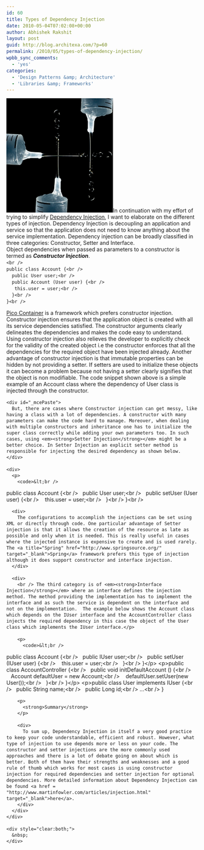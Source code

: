 ```yaml
---
id: 60
title: Types of Dependency Injection
date: 2010-05-04T07:02:08+00:00
author: Abhishek Rakshit
layout: post
guid: http://blog.architexa.com/?p=60
permalink: /2010/05/types-of-dependency-injection/
wpbb_sync_comments:
  - 'yes'
categories:
  - 'Design Patterns &amp; Architecture'
  - 'Libraries &amp; Frameworks'
---
```

<!--S-ButtonZ 1.1.5 Start-->

<div style="float: left; width: 42px; padding-right: 10px; margin: 0 -52px 0 0; position: relative; left: -62px; top: 8px">
</div>

<!--S-ButtonZ 1.1.5 End-->

<div id="_mcePaste">
  <img class="alignright size-full wp-image-61" title="dep_Inj_types" src="/assets/uploads/2010/05/dep_Inj_types.jpg" alt="" width="280" height="300" />In continuation with my effort of trying to simplify <a href="http://blog.architexa.com/category/design-patterns-architecture/">Dependency Injection</a>, I want to elaborate on the different types of injection. Dependency Injection is decoupling an application and service so that the application does not need to know anything about the service implementation. Dependency injection can be broadly classified in three categories: Constructor, Setter and Interface.
</div>



<div>
  Object dependencies when passed as parameters to a constructor is termed as <em><strong>Constructor Injection</strong></em>.<br /> <code>&lt;br />
public class Account {&lt;br />
&nbsp;&nbsp;public User user;&lt;br />
&nbsp;&nbsp;public Account (User user) {&lt;br />
&nbsp;&nbsp;&nbsp;this.user = user;&lt;br />
&nbsp;&nbsp;}&lt;br />
}&lt;br />
</code></p> 
  
  <p>
    <a title="Pico Container" href="http://www.picocontainer.org/index.html" target="_blank">Pico Container</a> is a framework which prefers constructor injection. Constructor injection ensures that the application object is created with all its service dependencies satisfied. <!--more-->The constructor arguments clearly delineates the dependencies and makes the code easy to understand. Using constructor injection also relieves the developer to explicitly check for the validity of the created object i.e the constructor enforces that all the dependencies for the required object have been injected already. Another advantage of constructor injection is that immutable properties can be hidden by not providing a setter. If setters are used to initialize these objects it can become a problem because not having a setter clearly signifies that the object is non modifiable. The code snippet shown above is a simple example of an Account class where the dependency of User class is injected through the constructor.</div> 
    
    <div id="_mcePaste">
      But, there are cases where Constructor injection can get messy, like having a class with a lot of dependencies. A constructor with many parameters can make the code hard to manage. Moreover, when dealing with multiple constructors and inheritance one has to initialize the super class correctly while adding your own parameters too. In such cases, using <em><strong>Setter Injection</strong></em> might be a better choice. In Setter Injection an explicit setter method is responsible for injecting the desired dependency as shown below.
    </div>
    
    <div>
      <p>
        <code>&lt;br />
public class Account {&lt;br />
&nbsp;&nbsp;public User user;&lt;br />
&nbsp;&nbsp;public setUser (User user) {&lt;br />
&nbsp;&nbsp;&nbsp;this.user = user;&lt;br />
&nbsp;&nbsp;}&lt;br />
}&lt;br />
</code>
      </p>
      
      <div>
        The configurations to accomplish the injections can be set using XML or directly through code. One particular advantage of Setter injection is that it allows the creation of the resource as late as possible and only when it is needed. This is really useful in cases where the injected instance is expensive to create and is used rarely. The <a title="Spring" href="http://www.springsource.org/" target="_blank">Spring</a> framework prefers this type of injection although it does support constructor and interface injection.
      </div>
      
      <div>
        <br /> The third category is of <em><strong>Interface Injection</strong></em> where an interface defines the injection method. The method providing the implementation has to implement the interface and as such the service is dependent on the interface and not on the implementation.  The example below shows the Account class which depends on the IUser interface and the AccountController class injects the required dependency in this case the object of the User class which implements the IUser interface.</p> 
        
        <p>
          <code>&lt;br />
public class Account {&lt;br />
&nbsp;&nbsp;public IUser user;&lt;br />
&nbsp;&nbsp;public setUser (IUser user) {&lt;br />
&nbsp;&nbsp;&nbsp;this.user = user;&lt;br />
&nbsp;&nbsp;}&lt;br />
}&lt;/p>
&lt;p>public class AccountController {&lt;br />
&nbsp;&nbsp;public void initDefaultAccount () {&lt;br />
&nbsp;&nbsp;&nbsp;Account defaultUser = new Account;&lt;br />
&nbsp;&nbsp;&nbsp;defaultUser.setUser(new User());&lt;br />
&nbsp;&nbsp;}&lt;br />
}&lt;/p>
&lt;p>public class User implements IUser {&lt;br />
&nbsp;&nbsp;public String name;&lt;br />
&nbsp;&nbsp;public Long id;&lt;br />
...&lt;br />
}</code>
        </p>
        
        <p>
          <strong>Summary</strong>
        </p>
        
        <div>
          To sum up, Dependency Injection in itself a very good practice to keep your code understandable, efficient and robust. However, what type of injection to use depends more or less on your code. The constructor and setter injections are the more commonly used approaches and there is a lot of debate going on about which is better. Both of them have their strengths and weaknesses and a good rule of thumb which works for most cases is using constructor injection for required dependencies and setter injection for optional dependencies. More detailed information about Dependency Injection can be found <a href = "http://www.martinfowler.com/articles/injection.html" target="_blank">here</a>.
        </div>
      </div>
    </div>
    
    <div style="clear:both;">
      &nbsp;
    </div>